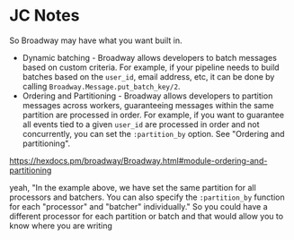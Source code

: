 # JC Notes

So Broadway may have what you want built in.

*  Dynamic batching - Broadway allows developers to batch messages based on custom criteria. For example, if your pipeline needs to build batches based on the `user_id`, email address, etc, it can be done by calling `Broadway.Message.put_batch_key/2`.
* Ordering and Partitioning - Broadway allows developers to partition messages across workers, guaranteeing messages within the same partition are processed in order. For example, if you want to guarantee all events tied to a given `user_id` are processed in order and not concurrently, you can set the `:partition_by` option. See "Ordering and partitioning".

https://hexdocs.pm/broadway/Broadway.html#module-ordering-and-partitioning

yeah, "In the example above, we have set the same partition for all processors and batchers. You can also specify the `:partition_by` function for each "processor" and "batcher" individually." So you could have a different processor for each partition or batch and that would allow you to know where you are writing